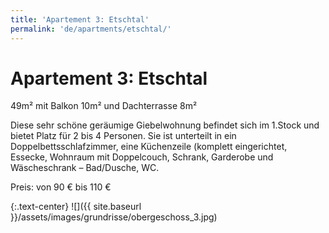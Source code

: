 ```yaml
---
title: 'Apartement 3: Etschtal'
permalink: 'de/apartments/etschtal/'
---
```


# Apartement 3: Etschtal

49m² mit Balkon 10m² und Dachterrasse 8m²

Diese sehr schöne geräumige Giebelwohnung befindet sich im 1.Stock und bietet Platz für 2 bis 4 Personen. Sie ist unterteilt in ein Doppelbettsschlafzimmer, eine Küchenzeile (komplett eingerichtet, Essecke, Wohnraum mit Doppelcouch, Schrank, Garderobe und Wäscheschrank – Bad/Dusche, WC.

Preis: von 90 € bis 110 €

{:.text-center}
![]({{ site.baseurl }}/assets/images/grundrisse/obergeschoss_3.jpg)